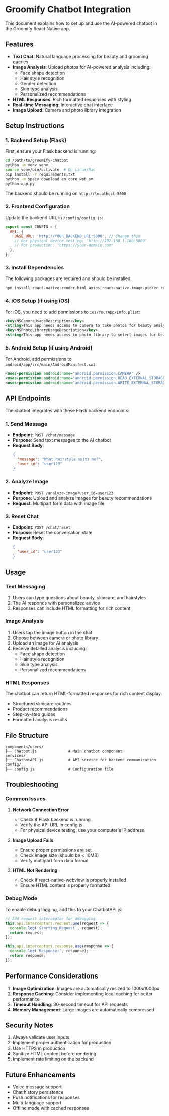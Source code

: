 # Groomify Chatbot Integration

This document explains how to set up and use the AI-powered chatbot in the Groomify React Native app.

## Features

- **Text Chat**: Natural language processing for beauty and grooming queries
- **Image Analysis**: Upload photos for AI-powered analysis including:
  - Face shape detection
  - Hair style recognition
  - Gender detection
  - Skin type analysis
  - Personalized recommendations
- **HTML Responses**: Rich formatted responses with styling
- **Real-time Messaging**: Interactive chat interface
- **Image Upload**: Camera and photo library integration

## Setup Instructions

### 1. Backend Setup (Flask)

First, ensure your Flask backend is running:

```bash
cd /path/to/groomify-chatbot
python -m venv venv
source venv/bin/activate  # On Linux/Mac
pip install -r requirements.txt
python -m spacy download en_core_web_sm
python app.py
```

The backend should be running on `http://localhost:5000`

### 2. Frontend Configuration

Update the backend URL in `/config/config.js`:

```javascript
export const CONFIG = {
  API: {
    BASE_URL: 'http://YOUR_BACKEND_URL:5000', // Change this
    // For physical device testing: 'http://192.168.1.100:5000'
    // For production: 'https://your-domain.com'
  },
};
```

### 3. Install Dependencies

The following packages are required and should be installed:

```bash
npm install react-native-render-html axios react-native-image-picker react-native-webview
```

### 4. iOS Setup (if using iOS)

For iOS, you need to add permissions to `ios/YourApp/Info.plist`:

```xml
<key>NSCameraUsageDescription</key>
<string>This app needs access to camera to take photos for beauty analysis.</string>
<key>NSPhotoLibraryUsageDescription</key>
<string>This app needs access to photo library to select images for beauty analysis.</string>
```

### 5. Android Setup (if using Android)

For Android, add permissions to `android/app/src/main/AndroidManifest.xml`:

```xml
<uses-permission android:name="android.permission.CAMERA" />
<uses-permission android:name="android.permission.READ_EXTERNAL_STORAGE" />
<uses-permission android:name="android.permission.WRITE_EXTERNAL_STORAGE" />
```

## API Endpoints

The chatbot integrates with these Flask backend endpoints:

### 1. Send Message
- **Endpoint**: `POST /chat/message`
- **Purpose**: Send text messages to the AI chatbot
- **Request Body**:
  ```json
  {
    "message": "What hairstyle suits me?",
    "user_id": "user123"
  }
  ```

### 2. Analyze Image
- **Endpoint**: `POST /analyze-image?user_id=user123`
- **Purpose**: Upload and analyze images for beauty recommendations
- **Request**: Multipart form data with image file

### 3. Reset Chat
- **Endpoint**: `POST /chat/reset`
- **Purpose**: Reset the conversation state
- **Request Body**:
  ```json
  {
    "user_id": "user123"
  }
  ```

## Usage

### Text Messaging
1. Users can type questions about beauty, skincare, and hairstyles
2. The AI responds with personalized advice
3. Responses can include HTML formatting for rich content

### Image Analysis
1. Users tap the image button in the chat
2. Choose between camera or photo library
3. Upload an image for AI analysis
4. Receive detailed analysis including:
   - Face shape detection
   - Hair style recognition
   - Skin type analysis
   - Personalized recommendations

### HTML Responses
The chatbot can return HTML-formatted responses for rich content display:
- Structured skincare routines
- Product recommendations
- Step-by-step guides
- Formatted analysis results

## File Structure

```
components/users/
├── Chatbot.js              # Main chatbot component
services/
├── ChatbotAPI.js           # API service for backend communication
config/
├── config.js               # Configuration file
```

## Troubleshooting

### Common Issues

1. **Network Connection Error**
   - Check if Flask backend is running
   - Verify the API URL in config.js
   - For physical device testing, use your computer's IP address

2. **Image Upload Fails**
   - Ensure proper permissions are set
   - Check image size (should be < 10MB)
   - Verify multipart form data format

3. **HTML Not Rendering**
   - Check if react-native-webview is properly installed
   - Ensure HTML content is properly formatted

### Debug Mode

To enable debug logging, add this to your ChatbotAPI.js:

```javascript
// Add request interceptor for debugging
this.api.interceptors.request.use(request => {
  console.log('Starting Request', request);
  return request;
});

this.api.interceptors.response.use(response => {
  console.log('Response:', response);
  return response;
});
```

## Performance Considerations

1. **Image Optimization**: Images are automatically resized to 1000x1000px
2. **Response Caching**: Consider implementing local caching for better performance
3. **Timeout Handling**: 30-second timeout for API requests
4. **Memory Management**: Large images are automatically compressed

## Security Notes

1. Always validate user inputs
2. Implement proper authentication for production
3. Use HTTPS in production
4. Sanitize HTML content before rendering
5. Implement rate limiting on the backend

## Future Enhancements

- Voice message support
- Chat history persistence
- Push notifications for responses
- Multi-language support
- Offline mode with cached responses

